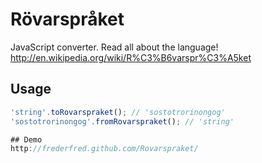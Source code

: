 # Rövarspråket
JavaScript converter.
Read all about the language!
http://en.wikipedia.org/wiki/R%C3%B6varspr%C3%A5ket

## Usage
```javascript
'string'.toRovarspraket(); // 'sostotrorinongog'
'sostotrorinongog'.fromRovarspraket(); // 'string'

## Demo
http://frederfred.github.com/Rovarspraket/